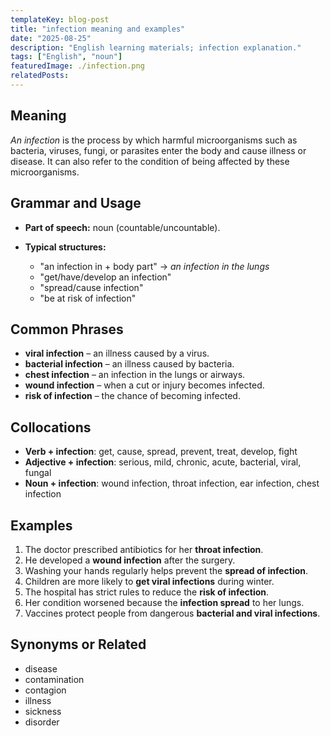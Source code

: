 ```yaml
---
templateKey: blog-post
title: "infection meaning and examples"
date: "2025-08-25"
description: "English learning materials; infection explanation."
tags: ["English", "noun"]
featuredImage: ./infection.png
relatedPosts:
---
```


## Meaning

_An infection_ is the process by which harmful microorganisms such as bacteria, viruses, fungi, or parasites enter the body and cause illness or disease. It can also refer to the condition of being affected by these microorganisms.

## Grammar and Usage

- **Part of speech:** noun (countable/uncountable).
- **Typical structures:**

  - "an infection in + body part" → _an infection in the lungs_
  - "get/have/develop an infection"
  - "spread/cause infection"
  - "be at risk of infection"

## Common Phrases

- **viral infection** – an illness caused by a virus.
- **bacterial infection** – an illness caused by bacteria.
- **chest infection** – an infection in the lungs or airways.
- **wound infection** – when a cut or injury becomes infected.
- **risk of infection** – the chance of becoming infected.

## Collocations

- **Verb + infection**: get, cause, spread, prevent, treat, develop, fight
- **Adjective + infection**: serious, mild, chronic, acute, bacterial, viral, fungal
- **Noun + infection**: wound infection, throat infection, ear infection, chest infection

## Examples

1. The doctor prescribed antibiotics for her **throat infection**.
2. He developed a **wound infection** after the surgery.
3. Washing your hands regularly helps prevent the **spread of infection**.
4. Children are more likely to **get viral infections** during winter.
5. The hospital has strict rules to reduce the **risk of infection**.
6. Her condition worsened because the **infection spread** to her lungs.
7. Vaccines protect people from dangerous **bacterial and viral infections**.

## Synonyms or Related

- disease
- contamination
- contagion
- illness
- sickness
- disorder
